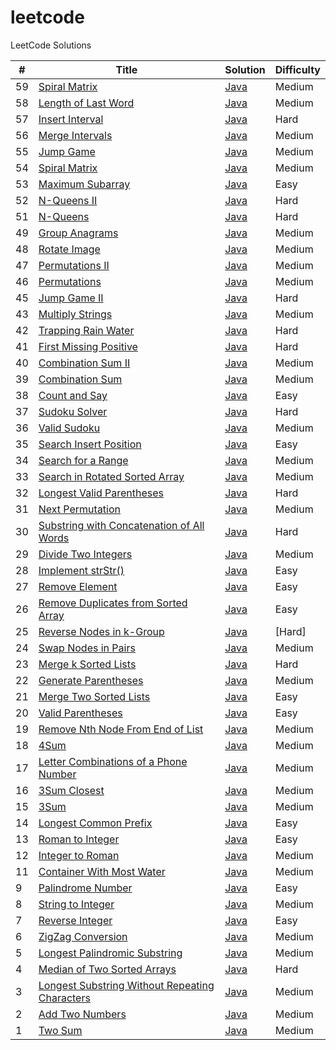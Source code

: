 # leetcode
LeetCode Solutions


| # | Title | Solution | Difficulty |
|---| ----- | -------- | ---------- |
|59|[Spiral Matrix](https://leetcode.com/problems/spiral-matrix-ii)| [Java](./src/leetcode/SpiralMatrix.java)|Medium|
|58|[Length of Last Word](https://leetcode.com/problems/length-of-last-word)| [Java](./src/leetcode/LengthOfLastWord.java)|Medium|
|57|[Insert Interval](https://leetcode.com/problems/insert-intervals)| [Java](./src/leetcode/Intervals.java)|Hard|
|56|[Merge Intervals](https://leetcode.com/problems/merge-intervals)| [Java](./src/leetcode/Intervals.java)|Medium|
|55|[Jump Game](https://leetcode.com/problems/jump-game)| [Java](./src/leetcode/JumpGame.java)|Medium|
|54|[Spiral Matrix](https://leetcode.com/problems/spiral-matrix)| [Java](./src/leetcode/SpiralMatrix.java)|Medium|
|53|[Maximum Subarray](https://leetcode.com/problems/maximum-subarray)| [Java](./src/leetcode/MaximumSubarray.java)|Easy|
|52|[N-Queens II](https://leetcode.com/problems/n-queens-ii)| [Java](./src/leetcode/NQueens.java)|Hard|
|51|[N-Queens](https://leetcode.com/problems/n-queens)| [Java](./src/leetcode/NQueens.java)|Hard|
|49|[Group Anagrams](https://leetcode.com/problems/group-anagrams)| [Java](./src/leetcode/GroupAnagrams.java)|Medium|
|48|[Rotate Image](https://leetcode.com/problems/rotate-image)| [Java](./src/leetcode/RotateImage.java)|Medium|
|47|[Permutations II](https://leetcode.com/problems/permutations-ii)| [Java](./src/leetcode/Permutations.java)|Medium|
|46|[Permutations](https://leetcode.com/problems/permutations)| [Java](./src/leetcode/Permutations.java)|Medium|
|45|[Jump Game II](https://leetcode.com/problems/jump-game-ii)| [Java](./src/leetcode/JumpGame.java)|Hard|
|43|[Multiply Strings](https://leetcode.com/problems/multiply-strings)| [Java](./src/leetcode/MultiplyStrings.java)|Medium|
|42|[Trapping Rain Water](https://leetcode.com/problems/trapping-rain-water)| [Java](./src/leetcode/TrappingRainWater.java)|Hard|
|41|[First Missing Positive](https://leetcode.com/problems/first-missing-positive)| [Java](./src/leetcode/FirstMissingPositive.java)|Hard|
|40|[Combination Sum II](https://leetcode.com/problems/combination-sum-ii)| [Java](./src/leetcode/CombinationSum.java)|Medium|
|39|[Combination Sum](https://leetcode.com/problems/combination-sum)| [Java](./src/leetcode/CombinationSum.java)|Medium|
|38|[Count and Say](https://leetcode.com/problems/count-and-say)| [Java](./src/leetcode/CountAndSay.java)|Easy|
|37|[Sudoku Solver](https://leetcode.com/problems/sudoku-solver)| [Java](./src/leetcode/SudokuSolver.java)|Hard|
|36|[Valid Sudoku](https://leetcode.com/problems/valid-sudoku)| [Java](./src/leetcode/ValidSudoku.java)|Medium|
|35|[Search Insert Position](https://leetcode.com/problems/search-insert-position)| [Java](./src/leetcode/SearchInsertPosition.java)|Easy|
|34|[Search for a Range](https://leetcode.com/problems/search-for-a-range)| [Java](./src/leetcode/SearchForARange.java)|Medium|
|33|[Search in Rotated Sorted Array](https://leetcode.com/problems/search-in-rotated-sorted-array/)| [Java](./src/leetcode/SearchInRotatedSortedArray.java)|Medium|
|32|[Longest Valid Parentheses](https://leetcode.com/problems/longest-valid-parentheses/)| [Java](./src/leetcode/LongestValidParentheses.java)|Hard|
|31|[Next Permutation](https://leetcode.com/problems/next-permutation/)| [Java](./src/leetcode/NextPermutation.java)|Medium|
|30|[Substring with Concatenation of All Words](https://leetcode.com/problems/substring-with-concatenation-of-all-words/)| [Java](./src/leetcode/SubstringWithConcatenationOfAllWords.java)|Hard|
|29|[Divide Two Integers](https://leetcode.com/problems/divide-two-integers/)| [Java](./src/leetcode/DivideTwoIntegers.java)|Medium|
|28|[Implement strStr()](https://leetcode.com/problems/implement-strstr/)| [Java](./src/leetcode/ImplementStrStr.java)|Easy|
|27|[Remove Element](https://leetcode.com/problems/remove-element/)| [Java](./src/leetcode/RemoveElement.java)|Easy|
|26|[Remove Duplicates from Sorted Array](https://leetcode.com/problems/remove-duplicates-from-sorted-array/)| [Java](./src/leetcode/RemoveDuplicatesFromSortedArray.java)|Easy|
|25|[Reverse Nodes in k-Group](https://leetcode.com/problems/reverse-nodes-in-k-group/)|[Java](./src/leetcode/ReverseNodesInKgroup.java)|[Hard]
|24|[Swap Nodes in Pairs](https://leetcode.com/problems/swap-nodes-in-pairs/)| [Java](./src/leetcode/SwapNodesInPairs.java)|Medium|
|23|[Merge k Sorted Lists](https://leetcode.com/problems/merge-k-sorted-lists/)| [Java](./src/leetcode/MergeKSortedLists.java)|Hard|
|22|[Generate Parentheses](https://leetcode.com/problems/generate-parentheses/)| [Java](./src/leetcode/GenerateParentheses.java)|Medium|
|21|[Merge Two Sorted Lists](https://leetcode.com/problems/merge-two-sorted-lists/)| [Java](./src/leetcode/MergeTwoSortedLists.java)|Easy|
|20|[Valid Parentheses](https://leetcode.com/problems/valid-parentheses/)| [Java](./src/leetcode/ValidParentheses.java)|Easy|
|19|[Remove Nth Node From End of List](https://leetcode.com/problems/remove-nth-node-from-end-of-list/)| [Java](./src/leetcode/RemoveNthNodeFromEndOfList.java)|Medium|
|18|[4Sum](https://leetcode.com/problems/4sum/)| [Java](./src/leetcode/FourSum.java)|Medium|
|17|[Letter Combinations of a Phone Number](https://leetcode.com/problems/letter-combinations-of-a-phone-number/)| [Java](./src/leetcode/LetterCombinations.java)|Medium|
|16|[3Sum Closest](https://leetcode.com/problems/3sum-closest)| [Java](./src/leetcode/ThreeSumClosest.java)|Medium|
|15|[3Sum](https://leetcode.com/problems/3sum/)| [Java](./src/leetcode/ThreeSum.java)|Medium|
|14|[Longest Common Prefix](https://leetcode.com/problems/longest-common-prefix/)| [Java](./src/leetcode/LongestCommonPrefix.java)|Easy|
|13|[Roman to Integer](https://leetcode.com/problems/roman-to-integer/)| [Java](./src/leetcode/RomanToInt.java)|Easy|
|12|[Integer to Roman](https://leetcode.com/problems/integer-to-roman/)| [Java](./src/leetcode/IntegerToRoman.java)|Medium|
|11|[Container With Most Water](https://leetcode.com/problems/container-with-most-water/)| [Java](./src/leetcode/MaxArea.java)|Medium|
|9|[Palindrome Number](https://leetcode.com/problems/palindrome-number/)| [Java](./src/leetcode/IsPalindrome.java)|Easy|
|8|[String to Integer](https://leetcode.com/problems/string-to-integer-atoi/)| [Java](./src/leetcode/StringToInteger.java)|Medium|
|7|[Reverse Integer](https://leetcode.com/problems/reverse-integer/)| [Java](./src/leetcode/Reverse.java)|Easy|
|6|[ZigZag Conversion](https://leetcode.com/problems/zigzag-conversion/)| [Java](./src/leetcode/ZigZagConversion.java)|Medium|
|5|[Longest Palindromic Substring](https://leetcode.com/problems/longest-palindromic-substring/)| [Java](./src/leetcode/LongestPalindrome.java)|Medium|
|4|[Median of Two Sorted Arrays](https://leetcode.com/problems/median-of-two-sorted-arrays/)| [Java](./src/leetcode/FindMedianSortedArrays.java)|Hard|
|3|[Longest Substring Without Repeating Characters](https://leetcode.com/problems/longest-substring-without-repeating-characters/)| [Java](./src/leetcode/LengthOfLongestSubstring.java)|Medium|
|2|[Add Two Numbers](https://leetcode.com/problems/add-two-numbers/)| [Java](./src/leetcode/AddTwoNumbers.java)|Medium|
|1|[Two Sum](https://leetcode.com/problems/two-sum/)| [Java](./src/leetcode/TwoSum.java)|Medium|
